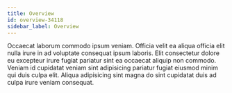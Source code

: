 ```yaml
---
title: Overview
id: overview-34118
sidebar_label: Overview
---
```


Occaecat laborum commodo ipsum veniam. Officia velit ea aliqua officia elit nulla irure in ad voluptate consequat ipsum laboris. Elit consectetur dolore eu excepteur irure fugiat pariatur sint ea occaecat aliquip non commodo. Veniam id cupidatat veniam sint adipisicing pariatur fugiat eiusmod minim qui duis culpa elit. Aliqua adipisicing sint magna do sint cupidatat duis ad culpa irure veniam consequat.

